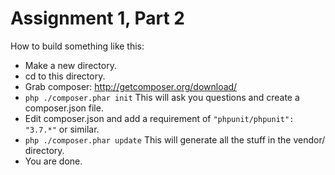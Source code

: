 Assignment 1, Part 2
====================

How to build something like this:

- Make a new directory.
- cd to this directory.
- Grab composer: http://getcomposer.org/download/
- `php ./composer.phar init` This will ask you questions and create a composer.json file.
- Edit composer.json and add a requirement of `"phpunit/phpunit": "3.7.*"` or similar.
- `php ./composer.phar update` This will generate all the stuff in the vendor/ directory.
- You are done.

